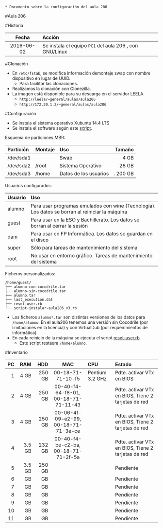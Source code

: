 
```
* Documento sobre la configuración del aula 206
``` 

#Aula 206

#Historia

| Fecha      | Acción |
| :--------: | :----- |
| 2016-06-02 | Se instala el equipo `PC1` del aula 206 , con GNU/Linux |

#Clonación

* En `/etc/fstab`, se modifica información demontaje swap con nombre dispositivo en lugar de UUID.
    * Para facilitar las clonaciones.
* Realizamos la clonación con Clonezilla.
* La imagen está disponible para su descarga en el servidor LEELA.
    * `http://leela/~general/aulas/aula206`
    * `http://172.20.1.2/~general/aulas/aula206`

#Configuración

* Se instala el sistema operativo Xubuntu 14.4 LTS
* Se instala el software según este [script](./files/script-instalar-aula206.md).

Esquema de particiones MBR:

| Partición | Montaje | Uso  | Tamaño |
| :-------- | :------ | :--- | -----: | 
| /dev/sda1 |         | Swap |   4 GB |
| /dev/sda2 | /root   | Sistema Operativo | 28 GB |
| /dev/sda3 | /home   | Datos de los usuarios|. 200 GB |

Usuarios configurados:

| Usuario | Uso  |
| :------ | :--- |
| alumno  | Para usar programas emulados con wine (Tecnología). Los datos se borran al reiniciar la máquina |
| guest   | Para usar en la ESO y Bachillerato. Los datos se borran al cerrar la sesión |
| dam     | Para usar en FP Informática. Los datos se guardan en el disco |
| super   | Sólo para tareas de mantenimiento del sistema |
| root    | No usar en entorno gráfico. Tareas de mantenimiento del sistema |

Ficheros personalizados:

```
/home/guest/
├── alumno-con-cocodrile.tar
├── alumno-sin-cocodrile.tar
├── alumno.tar
├── last_execution.dat
├── reset-user.rb
└── script-instalar-aula206_v3.rb
``` 

* Los ficheros `alumno*.tar` son distintas versiones de los datos para `/home/alumno`. En el aula206
tenemos una versión sin Cocodrile (por limitaciones en la licencia) y con VirtualDub (por requeirimientos
de informática).
* En cada reinicio de la máquina se ejecuta el script [reset-user.rb](./files/reset-user.rb)
    * Este script restaura `/home/alumno`.

#Inventario

| PC  | RAM | HDD  | MAC | CPU  | Estado |
| --: | --: | ---: | :--: | :--- | :------ |
| 1   |   4 GB | 250 GB | 00-18-71-71-10-f5 | Pentium 3.2 GHz | Pdte. activar VTx en BIOS |
| 2   |   4 GB | 250 GB | 00-40-f4-64-f8-01, 00-18-71-71-11-43 |  | Pdte. activar VTx en BIOS, Tiene 2 tarjetas de red |
| 3   |   4 GB | 250 GB | 00-06-4f-09-e2-99, 00-18-71-71-3e-ce |  | Pdte. activar VTx en BIOS, Tiene 2 tarjetas de red |
| 4   | 3.5 GB | 232 GB | 00-40-f4-be-c2-ba, 00-18-71-71-2f-5a |  | Pdte. activar VTx en BIOS, Tiene 2 tarjetas de red |
| 5   | 3.5 GB | 250 GB |  |  | Pendiente |
| 6 | GB | GB |  |  | Pendiente |
| 7 | GB | GB |  |  | Pendiente |
| 8 | GB | GB |  |  | Pendiente |
| 9 | GB | GB |  |  | Pendiente |
|10 | GB | GB |  |  | Pendiente |
|11 | GB | GB |  |  | Pendiente |
